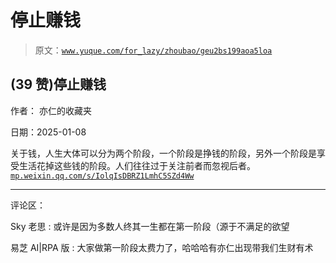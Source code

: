 # 停止赚钱

> 原文：[`www.yuque.com/for_lazy/zhoubao/geu2bs199aoa5loa`](https://www.yuque.com/for_lazy/zhoubao/geu2bs199aoa5loa)

## (39 赞)停止赚钱

作者： 亦仁的收藏夹

日期：2025-01-08

关于钱，人生大体可以分为两个阶段，一个阶段是挣钱的阶段，另外一个阶段是享受生活花掉这些钱的阶段。人们往往过于关注前者而忽视后者。 [`mp.weixin.qq.com/s/IolqIsDBRZ1LmhC5SZd4Ww`](https://mp.weixin.qq.com/s/IolqIsDBRZ1LmhC5SZd4Ww)

* * *

评论区：

Sky 老思 : 或许是因为多数人终其一生都在第一阶段（源于不满足的欲望

易芝 AI|RPA 版 : 大家做第一阶段太费力了，哈哈哈有亦仁出现带我们生财有术